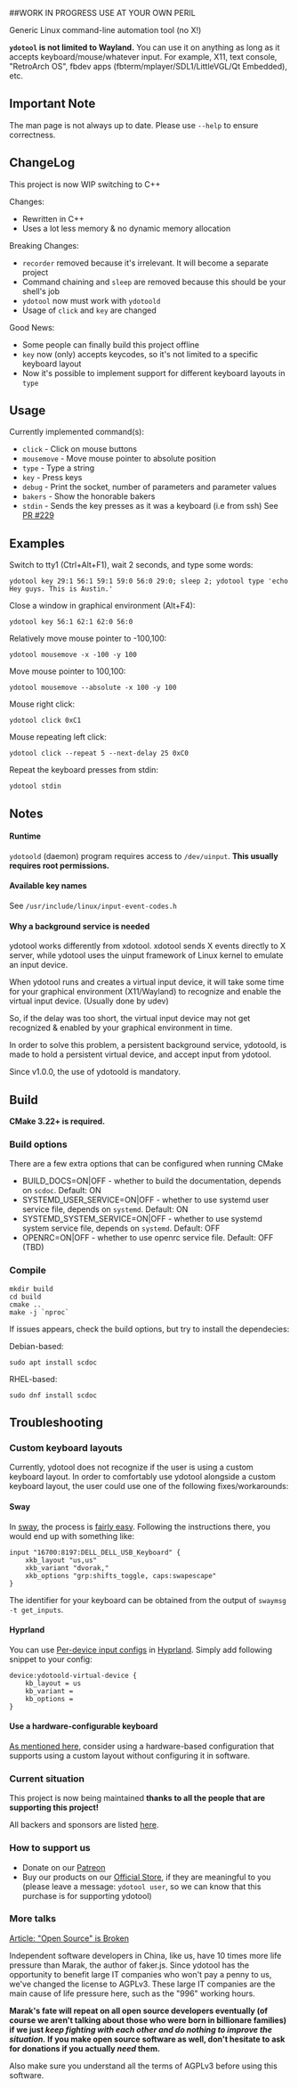 ##WORK IN PROGRESS USE AT YOUR OWN PERIL

Generic Linux command-line automation tool (no X!)

**`ydotool` is not limited to Wayland.** You can use it on anything as long as it accepts keyboard/mouse/whatever input. For example, X11, text console, "RetroArch OS", fbdev apps (fbterm/mplayer/SDL1/LittleVGL/Qt Embedded), etc.

## Important Note
The man page is not always up to date. Please use `--help` to ensure correctness.

## ChangeLog
This project is now WIP switching to C++

Changes:
- Rewritten in C++
- Uses a lot less memory & no dynamic memory allocation

Breaking Changes:
- `recorder` removed because it's irrelevant. It will become a separate project
- Command chaining and `sleep` are removed because this should be your shell's job
- `ydotool` now must work with `ydotoold`
- Usage of `click` and `key` are changed

Good News:
- Some people can finally build this project offline
- `key` now (only) accepts keycodes, so it's not limited to a specific keyboard layout
- Now it's possible to implement support for different keyboard layouts in `type`

## Usage
Currently implemented command(s):
- `click` - Click on mouse buttons
- `mousemove` - Move mouse pointer to absolute position
- `type` - Type a string
- `key` - Press keys
- `debug` - Print the socket, number of parameters and parameter values
- `bakers` - Show the honorable bakers
- `stdin` - Sends the key presses as it was a keyboard (i.e from ssh) See [PR #229](https://github.com/ReimuNotMoe/ydotool/pull/229)

## Examples
Switch to tty1 (Ctrl+Alt+F1), wait 2 seconds, and type some words:

    ydotool key 29:1 56:1 59:1 59:0 56:0 29:0; sleep 2; ydotool type 'echo Hey guys. This is Austin.'

Close a window in graphical environment (Alt+F4):

    ydotool key 56:1 62:1 62:0 56:0

Relatively move mouse pointer to -100,100:

    ydotool mousemove -x -100 -y 100

Move mouse pointer to 100,100:

    ydotool mousemove --absolute -x 100 -y 100

Mouse right click:

    ydotool click 0xC1

Mouse repeating left click:

    ydotool click --repeat 5 --next-delay 25 0xC0

Repeat the keyboard presses from stdin:

    ydotool stdin

## Notes
#### Runtime
`ydotoold` (daemon) program requires access to `/dev/uinput`. **This usually requires root permissions.**

#### Available key names
See `/usr/include/linux/input-event-codes.h`

#### Why a background service is needed
ydotool works differently from xdotool. xdotool sends X events directly to X server, while ydotool uses the uinput framework of Linux kernel to emulate an input device.

When ydotool runs and creates a virtual input device, it will take some time for your graphical environment (X11/Wayland) to recognize and enable the virtual input device. (Usually done by udev)

So, if the delay was too short, the virtual input device may not get recognized & enabled by your graphical environment in time.

In order to solve this problem, a persistent background service, ydotoold, is made to hold a persistent virtual device, and accept input from ydotool.

Since v1.0.0, the use of ydotoold is mandatory.

## Build
**CMake 3.22+ is required.**

### Build options
There are a few extra options that can be configured when running CMake

- BUILD_DOCS=ON|OFF - whether to build the documentation, depends on ``scdoc``. Default: ON
- SYSTEMD_USER_SERVICE=ON|OFF - whether to use systemd user service file, depends on ``systemd``. Default: ON
- SYSTEMD_SYSTEM_SERVICE=ON|OFF - whether to use systemd system service file, depends on ``systemd``. Default: OFF
- OPENRC=ON|OFF - whether to use openrc service file. Default: OFF (TBD)


### Compile

    mkdir build
    cd build
    cmake ..
    make -j `nproc`

If issues appears, check the build options, but try to install the dependecies:

Debian-based:

    sudo apt install scdoc

RHEL-based:

    sudo dnf install scdoc
## Troubleshooting
### Custom keyboard layouts
Currently, ydotool does not recognize if the user is using a custom keyboard layout. In order to comfortably use ydotool alongside a custom keyboard layout, the user could use one of the following fixes/workarounds:

#### Sway
In [sway](https://github.com/swaywm/sway), the process is [fairly easy](https://github.com/swaywm/sway/wiki#keyboard-layout). Following the instructions there, you would end up with something like:
```
input "16700:8197:DELL_DELL_USB_Keyboard" {
	xkb_layout "us,us"
	xkb_variant "dvorak,"
	xkb_options "grp:shifts_toggle, caps:swapescape"
}
```
The identifier for your keyboard can be obtained from the output of `swaymsg -t get_inputs`.

#### Hyprland

You can use [Per-device input configs](https://wiki.hyprland.org/Configuring/Keywords/#per-device-input-configs) in [Hyprland](https://hyprland.org/). Simply add following snippet to your config:

```
device:ydotoold-virtual-device {
    kb_layout = us
    kb_variant =
    kb_options =
}
```

#### Use a hardware-configurable keyboard
[As mentioned here](https://github.com/ReimuNotMoe/ydotool/issues/43#issuecomment-605921288), consider using a hardware-based configuration that supports using a custom layout without configuring it in software.

### Current situation
This project is now being maintained **thanks to all the people that are supporting this project!**

All backers and sponsors are listed [here](https://github.com/TheNeuronProject/BACKERS/blob/main/README.md).

### How to support us
- Donate on our [Patreon](https://www.patreon.com/classicoldsong)
- Buy our products on our [Official Store](https://su.mk/store), if they are meaningful to you (please leave a message: `ydotool user`, so we can know that this purchase is for supporting ydotool)

### More talks
[Article: "Open Source" is Broken](https://christine.website/blog/open-source-broken-2021-12-11)

Independent software developers in China, like us, have 10 times more life pressure than Marak, the author of faker.js. Since ydotool has the opportunity to benefit large IT companies who won't pay a penny to us, we've changed the license to AGPLv3. These large IT companies are the main cause of life pressure here, such as the "996" working hours.

**Marak's fate will repeat on all open source developers eventually (of course we aren't talking about those who were born in billionare families) if we just _keep fighting with each other and do nothing to improve the situation._ If you make open source software as well, don't hesitate to ask for donations if you actually _need_ them.**

Also make sure you understand all the terms of AGPLv3 before using this software.
